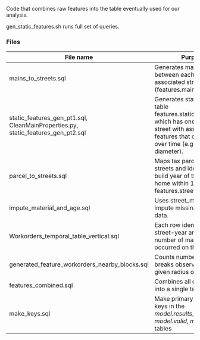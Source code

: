 Code that combines raw features into the table eventually used for our analysis.

gen_static_features.sh runs full set of queries.

### Files

| File name        | Purpose           |
| ------------- | -------------|
| mains_to_streets.sql      | Generates mapping between each pipe and its associated street (features.mains_to_streets).|
| static_features_gen_pt1.sql, CleanMainProperties.py, static_features_gen_pt2.sql | Generates static features table features.static_features, which has one row per street with associated features that do not change over time (e.g., pipe diameter).
| parcel_to_streets.sql         | Maps tax parcels to nearby streets and identifies the build year of the oldest home within 100 feet in features.street_min_year |
| impute_material_and_age.sql | Uses street_min_year to impute missing pipe age data. |
| Workorders_temporal_table_vertical.sql | Each row identifies a street-year and counts the number of main breaks that occurred on that street. |
| generated_feature_workorders_nearby_blocks.sql | Counts number of main breaks observed within a given radius of each street. |
| features_combined.sql | Combines all of the above into a single table. |
| make_keys.sql | Make primary and foreign keys in the *model.results_stats*, *model.valid*, *model.train* tables |
